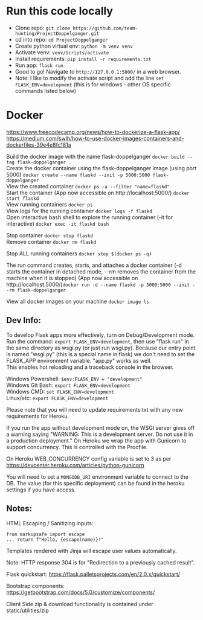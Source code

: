 # Run this code locally
- Clone repo: ```git clone https://github.com/team-hunting/ProjectDoppelganger.git```
- cd into repo: ```cd ProjectDoppelganger```
- Create python virtual env: ```python -m venv venv```
- Activate venv: ```venv/Scripts/activate```
- Install requirements: ```pip install -r requirements.txt```
- Run app: ```flask run```
- Good to go! Navigate to ```http://127.0.0.1:5000/``` in a web browser.
- Note: I like to modify the activate script and add the line ```set FLASK_ENV=development``` (this is for windows - other OS specific commands listed below)

# Docker
https://www.freecodecamp.org/news/how-to-dockerize-a-flask-app/ <br/>
https://medium.com/swlh/how-to-use-docker-images-containers-and-dockerfiles-39e4e8fc181a <br/>

Build the docker image with the name flask-doppelganger ```docker build --tag flask-doppelganger .```  <br/>
Create the docker container using the flask-doppelganger image (using port 5000) ```docker create --name flaskd --init -p 5000:5000 flask-doppelganger``` <br/>
View the created container ```docker ps -a --filter "name=flaskd"``` <br/>
Start the container (App now accessible on http://localhost:5000/) ```docker start flaskd``` <br/>
View running containers ```docker ps``` <br/>
View logs for the running container ```docker logs -f flaskd``` <br/>
Open interactive bash shell to explore the running container (-it for interactive) ```docker exec -it flaskd bash``` <br/>

Stop container ```docker stop flaskd``` <br/>
Remove container ```docker rm flaskd``` <br/>

Stop ALL running containers ```docker stop $(docker ps -q)``` <br/>

The run command creates, starts, and attaches a docker container (-d starts the container in detached mode, --rm removes the container from the machine when it is stopped) (App now accessible on http://localhost:5000/)```docker run -d --name flaskd -p 5000:5000 --init --rm flask-doppelganger``` <br/>

View all docker images on your machine ```docker image ls``` <br/>

## Dev Info:

To develop Flask apps more effectively, turn on Debug/Development mode. <br/>
Run the command: ```export FLASK_ENV=development```, then use "flask run" in the same directory as wsgi.py (or just run wsgi.py). Because our entry point is named "wsgi.py" (this is a special name in flask) we don't need to set the FLASK_APP environment variable. "app.py" works as well. <br/>
This enables hot reloading and a traceback console in the browser.

Windows Powershell: ```$env:FLASK_ENV = "development"```  <br/>
Windows Git Bash:   ```export FLASK_ENV=development```    <br/>
Windows CMD:        ```set FLASK_ENV=development```       <br/>
Linux/etc:          ```export FLASK_ENV=development```    <br/>

Please note that you will need to update requirements.txt with any new requirements for Heroku.<br/>

If you run the app without development mode on, the WSGI server gives off a warning saying "WARNING: This is a development server. Do not use it in a production deployment." On Heroku we wrap the app with Gunicorn to support concurrency. This is controlled with the Procfile.<br/>

On Heroku WEB_CONCURRENCY config variable is set to 3 as per https://devcenter.heroku.com/articles/python-gunicorn <br/>

You will need to set a ```MONGODB_URI``` environment variable to connect to the DB. The value (for this specific deployment) can be found in the heroku settings if you have access. <br/>

## Notes:

HTML Escaping / Sanitizing inputs: <br/>
```
from markupsafe import escape
... return f"Hello, {escape(name)}!"
```

Templates rendered with Jinja will escape user values automatically. <br/>

Note: HTTP response 304 is for "Redirection to a previously cached result". <br/>

Flask quickstart: https://flask.palletsprojects.com/en/2.0.x/quickstart/ <br/>

Bootstrap components: https://getbootstrap.com/docs/5.0/customize/components/ <br/> 

Client Side zip & download functionality is contained under static/utilities/zip <br/>
